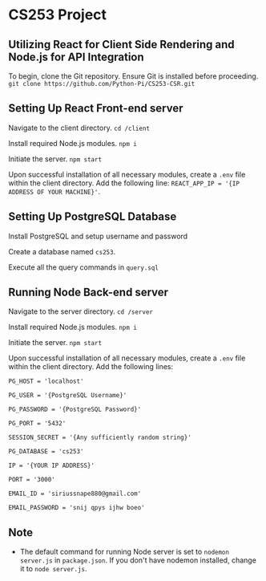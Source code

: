 # CS253 Project

## Utilizing React for Client Side Rendering and Node.js for API Integration

To begin, clone the Git repository. Ensure Git is installed before proceeding.
 `git clone https://github.com/Python-Pi/CS253-CSR.git`


## Setting Up React Front-end server 

Navigate to the client directory.
`cd /client `

Install required Node.js modules.
`npm i`

Initiate the server.
`npm start`

 Upon successful installation of all necessary modules, create a `.env` file within the client directory. Add the following line:
 `REACT_APP_IP = '{IP ADDRESS OF YOUR MACHINE}'`.

## Setting Up PostgreSQL Database

Install PostgreSQL and setup username and password

Create a database named `cs253`.

Execute all the query commands in `query.sql` 

## Running Node Back-end server

Navigate to the server directory.
 `cd /server `

Install required Node.js modules.
 `npm i`

Initiate the server.
 `npm start`

Upon successful installation of all necessary modules, create a `.env` file within the client directory. Add the following lines:

`PG_HOST = 'localhost'`

`PG_USER = '{PostgreSQL Username}'`

`PG_PASSWORD = '{PostgreSQL Password}'`

`PG_PORT = '5432'`

`SESSION_SECRET = '{Any sufficiently random string}'`

`PG_DATABASE = 'cs253'`

`IP = '{YOUR IP ADDRESS}'`

`PORT = '3000'`

`EMAIL_ID = 'siriussnape880@gmail.com'`

`EMAIL_PASSWORD = 'snij qpys ijhw boeo'`

## Note

- The default command for running Node server is set to `nodemon server.js` in `package.json`. If you don't have nodemon installed, change it to `node server.js`.